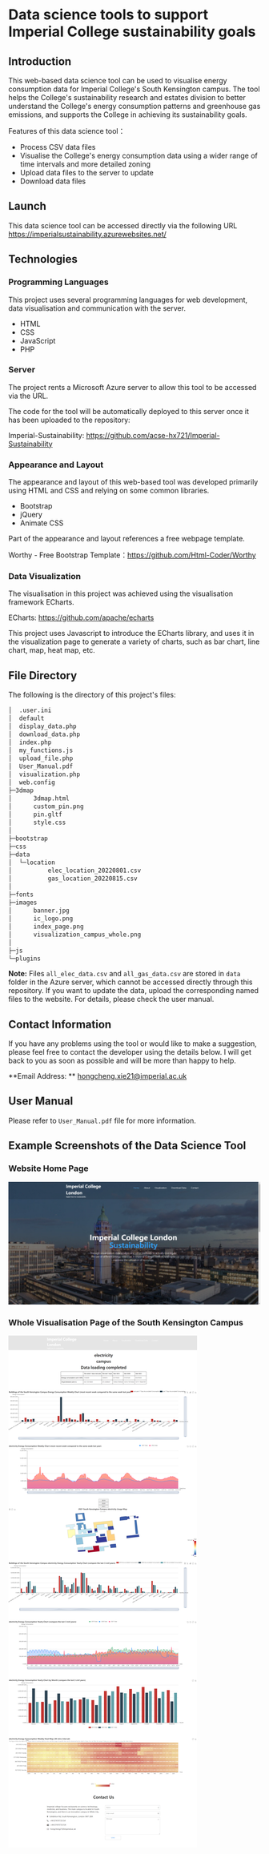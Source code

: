 # Data science tools to support Imperial College sustainability goals

## Introduction
This web-based data science tool can be used to visualise energy consumption data for Imperial College's South Kensington campus. The tool helps the College's sustainability research and estates division to better understand the College's energy consumption patterns and greenhouse gas emissions, and supports the College in achieving its sustainability goals.

Features of this data science tool：
* Process CSV data files
* Visualise the College's energy consumption data using a wider range of time intervals and more detailed zoning
* Upload data files to the server to update
* Download data files

## Launch
This data science tool can be accessed directly via the following URL https://imperialsustainability.azurewebsites.net/

## Technologies
### Programming Languages
This project uses several programming languages for web development, data visualisation and communication with the server.
* HTML
* CSS
* JavaScript
* PHP

### Server
The project rents a Microsoft Azure server to allow this tool to be accessed via the URL.

The code for the tool will be automatically deployed to this server once it has been uploaded to the repository:  

Imperial-Sustainability: <https://github.com/acse-hx721/Imperial-Sustainability>


### Appearance and Layout
The appearance and layout of this web-based tool was developed primarily using HTML and CSS and relying on some common libraries.  
* Bootstrap
* jQuery
* Animate CSS

Part of the appearance and layout references a free webpage template.   

Worthy - Free Bootstrap Template：<https://github.com/Html-Coder/Worthy>  


### Data Visualization
The visualisation in this project was achieved using the visualisation framework ECharts.

ECharts: <https://github.com/apache/echarts>

This project uses Javascript to introduce the ECharts library, and uses it in the visualization page to generate a variety of charts, such as bar chart, line chart, map, heat map, etc.

## File Directory
The following is the directory of this project's files:
```
│  .user.ini
│  default
│  display_data.php
│  download_data.php
│  index.php
│  my_functions.js
│  upload_file.php
│  User_Manual.pdf
│  visualization.php
│  web.config
├─3dmap
│      3dmap.html
│      custom_pin.png
│      pin.gltf
│      style.css
│
├─bootstrap
├─css
├─data
│  └─location
│          elec_location_20220801.csv
│          gas_location_20220815.csv
│
├─fonts
├─images
│      banner.jpg
│      ic_logo.png
│      index_page.png
│      visualization_campus_whole.png
│
├─js
└─plugins

```

**Note:** Files `all_elec_data.csv` and `all_gas_data.csv` are stored in `data` folder in the Azure server, which cannot be accessed directly through this repository. If you want to update the data, upload the corresponding named files to the website. For details, please check the user manual.

## Contact Information
If you have any problems using the tool or would like to make a suggestion, please feel free to contact the developer using the details below. I will get back to you as soon as possible and will be more than happy to help.  

**Email Address: ** hongcheng.xie21@imperial.ac.uk

## User Manual
Please refer to `User_Manual.pdf` file for more information.  


## Example Screenshots of the Data Science Tool
### Website Home Page
![image](https://github.com/acse-hx721/Imperial-Sustainability/blob/main/images/index_page.png)

### Whole Visualisation Page of the South Kensington Campus
![image](https://github.com/acse-hx721/Imperial-Sustainability/blob/main/images/visualization_campus_whole.png)


